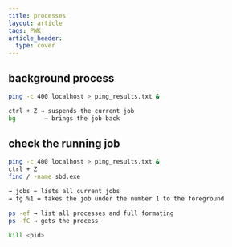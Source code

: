 ```yaml
---
title: processes
layout: article
tags: PWK
article_header:
  type: cover
---
```



## background process

```bash
ping -c 400 localhost > ping_results.txt &

ctrl + Z → suspends the current job
bg        → brings the job back
```

## check the running job

```bash
ping -c 400 localhost > ping_results.txt &
ctrl + Z
find / -name sbd.exe

→ jobs = lists all current jobs
→ fg %1 = takes the job under the number 1 to the foreground

ps -ef → list all processes and full formating
ps -fC → gets the process

kill <pid>
```
